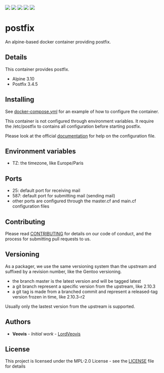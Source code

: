 [![](https://img.shields.io/docker/cloud/build/veovis/postfix.svg)](https://hub.docker.com/r/veovis/postfix/builds) [![](https://img.shields.io/docker/pulls/veovis/postfix.svg)](https://hub.docker.com/r/veovis/postfix) ![](https://img.shields.io/microbadger/image-size/veovis%2Fpostfix.svg) [![](https://img.shields.io/github/tag/LordVeovis/docker-postfix.svg)](https://github.com/LordVeovis/docker-postfix/tags) [![](https://img.shields.io/github/license/LordVeovis/docker-postfix.svg)](https://github.com/LordVeovis/docker-postfix/blob/master/LICENSE)

# postfix

An alpine-based docker container providing postfix.

## Details

This container provides postfix.

* Alpine 3.10
* Postfix 3.4.5

## Installing

See [docker-compose.yml](https://github.com/LordVeovis/docker-postfix/blob/master/docker-compose.yml) for an example of how to configure the container.

This container is not configured through environment variables. It require the /etc/postfix to contains all configuration before starting postfix.

Please look at the official [documentation](http://www.postfix.org/documentation.html) for help on the configuration file.

## Environment variables

* TZ: the timezone, like Europe/Paris

## Ports

* 25: default port for receiving mail
* 587: default port for submitting mail (sending mail)
* other ports are configured through the master.cf and main.cf configuration files

## Contributing

Please read [CONTRIBUTING](https://github.com/LordVeovis/docker-postfix/blob/master/CONTRIBUTING) for details on our code of conduct, and the process for submitting pull requests to us.

## Versioning

As a packager, we use the same versioning system than the upstream and suffixed by a revision number, like the Gentoo versioning.

* the branch master is the latest version and will be tagged latest
* a git branch represent a specific version from the upstream, like 2.10.3
* a git tag is made from a branched commit and represent a released-tag version frozen in time, like 2.10.3-r2

Usually only the lastest version from the upstream is supported.

## Authors

* **Veovis** - *Initial work* - [LordVeovis](https://github.com/LordVeovis)

## License

This project is licensed under the MPL-2.0 License - see the [LICENSE](https://github.com/LordVeovis/docker-postfix/blob/master/LICENSE) file for details
